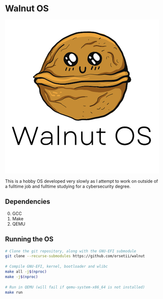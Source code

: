 # Walnut OS
<p align="center">
  <img alt="Walnut Logo" src="assets/img/WalnutComplete.svg">
</p>

This is a hobby OS developed very slowly as I attempt to work on outside of a fulltime job and fulltime studying for a cybersecurity degree.

## Dependencies

0. GCC
1. Make
3. QEMU


## Running the OS

```bash
# Clone the git repository, along with the GNU-EFI submodule
git clone --recurse-submodules https://github.com/orsetii/walnut

# Compile GNU-EFI, kernel, bootloader and wlibc 
make all -j$(nproc)
make -j$(nproc)

# Run in QEMU (will fail if qemu-system-x86_64 is not installed)
make run
```
